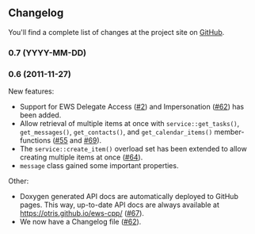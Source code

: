 ## Changelog

You'll find a complete list of changes at the project site on [GitHub](https://github.com/otris/ews-cpp).

### 0.7 (YYYY-MM-DD)

### 0.6 (2011-11-27)

New features:
- Support for EWS Delegate Access ([#2](https://github.com/otris/ews-cpp/issues/2)) and Impersonation ([#62](https://github.com/otris/ews-cpp/issues/61)) has been added.
- Allow retrieval of multiple items at once with `service::get_tasks()`, `get_messages()`, `get_contacts()`, and `get_calendar_items()` member-functions ([#55](https://github.com/otris/ews-cpp/issues/55) and [#69](https://github.com/otris/ews-cpp/issues/69)).
- The `service::create_item()` overload set has been extended to allow creating multiple items at once ([#64](https://github.com/otris/ews-cpp/issues/64)).
- `message` class gained some important properties.

Other:
- Doxygen generated API docs are automatically deployed to GitHub pages. This way, up-to-date API docs are always available at https://otris.github.io/ews-cpp/ ([#67](https://github.com/otris/ews-cpp/issues/67)).
- We now have a Changelog file ([#62](https://github.com/otris/ews-cpp/issues/62)).
